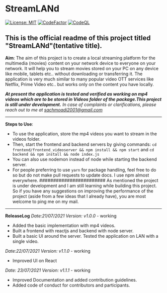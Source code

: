 # StreamLANd
[![License: MIT](https://img.shields.io/badge/License-MIT-yellow.svg)](https://opensource.org/licenses/MIT) [![CodeFactor](https://www.codefactor.io/repository/github/sachmo99/streamland/badge)](https://www.codefactor.io/repository/github/sachmo99/streamland) [![CodeQL](https://github.com/sachmo99/StreamLANd/actions/workflows/codeql-analysis.yml/badge.svg?branch=sachmo-dev)](https://github.com/sachmo99/StreamLANd/actions/workflows/codeql-analysis.yml)

## This is the official readme of this project titled "StreamLANd"(tentative title).

**Aim**: The aim of this project is to create a local streaming platform for the multimedia (movies) content on your network device to everyone on your network. It will help you to stream movies stored on your PC on any device like mobile, tablets etc.. without downloading or transferring it. The application is very much similar to many popular video OTT services like Netflix, Prime Video etc.. but works only on the content you have locally.

***At present the application is tested and verified as working on mp4 videos which are to be stored in Videos folder of the package.This project is still under development.***
*In case of complaints or clarifications, please reach out to me at sachmoadi2001@gmail.com*

---

**Steps to Use**:
- To use the application, store the mp4 videos you want to stream in the videos folder.
- Then, start the frontend and backend servers by giving commands: ```cd frontend/frontend_videoserver && npm install && npm start``` and ```cd backend && npm install && node index.js```
- You can also use nodemon instead of node while starting the backend server.
- For people preferring to use ```yarn``` for package handling, feel free to do so but do not make pull requests to update docs. I use npm almost everywhere.
########################
As mentioned the project is under development and I am still learning while building this project. So if you have any suggestions on improving the performance of the project (aside from a few ideas that I already have), you are most welcome to ping me on my mail. 

---
**ReleaseLog**
*Date:21/07/2021*
*Version: v1.0.0* - working
- Added the basic implementation with mp4 videos.
- Built a frontend with reactjs and backend with node server.
- Built a basic UI around the server. Tested the application on LAN with a single video.  

*Date:22/07/2021*
*Version: v1.1.0* - working
- Improved UI on React

*Date: 23/07/2021*
*Version: v1.1.1* - working
- Improved Documentation and added contribution guidelines.
- Added code of conduct for contributors and participants.

